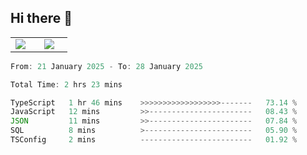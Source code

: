 ## Hi there 👋

<p align="center">
  <table align="center">
  <tr border="none">
  <td width="35%" align="center">
    <img  align="center"  src="http://github-profile-summary-cards.vercel.app/api/cards/stats?username=ricepunk&theme=github_dark" />
  </td>
    
  <td width="65%" align="center">
    <img  align="center"  src="http://github-profile-summary-cards.vercel.app/api/cards/profile-details?username=ricepunk&theme=github_dark" />
  </td>
  </tr>
  </table>
</p>

<!--START_SECTION:waka-->

```typescript
From: 21 January 2025 - To: 28 January 2025

Total Time: 2 hrs 23 mins

TypeScript   1 hr 46 mins    >>>>>>>>>>>>>>>>>>-------   73.14 %
JavaScript   12 mins         >>-----------------------   08.43 %
JSON         11 mins         >>-----------------------   07.84 %
SQL          8 mins          >------------------------   05.90 %
TSConfig     2 mins          -------------------------   01.92 %
```

<!--END_SECTION:waka-->
